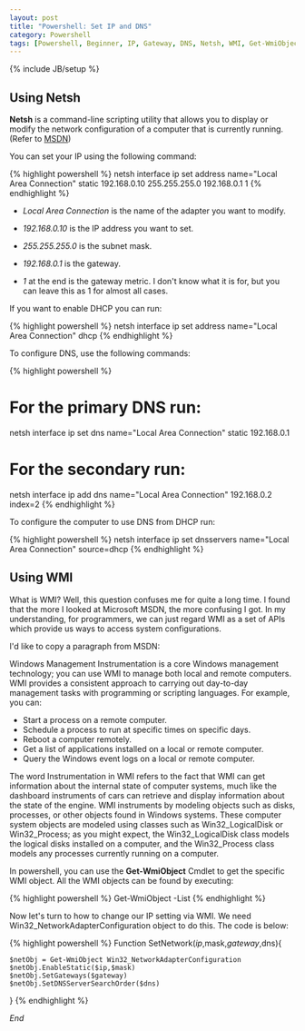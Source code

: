 ```yaml
---
layout: post
title: "Powershell: Set IP and DNS"
category: Powershell
tags: [Powershell, Beginner, IP, Gateway, DNS, Netsh, WMI, Get-WmiObject]
---
```

{% include JB/setup %}
## Using Netsh ##
**Netsh** is a command-line scripting utility that allows you to display
or modify the network configuration of a computer that is currently running. 
(Refer to [MSDN](http://technet.microsoft.com/en-us/library/cc732279(v=ws.10).aspx))

You can set your IP using the following command:

{% highlight powershell %}
netsh interface ip set address name="Local Area Connection" static 192.168.0.10 255.255.255.0 192.168.0.1 1
{% endhighlight %}

- *Local Area Connection* is the name of the adapter you want to modify.

- *192.168.0.10* is the IP address you want to set. 

- *255.255.255.0* is the subnet mask. 

- *192.168.0.1* is the gateway.

- *1* at the end is the gateway metric. I don't know what it is for, but you can leave this as 1 for almost all cases.  

If you want to enable DHCP you can run:

{% highlight powershell %}
netsh interface ip set address name="Local Area Connection" dhcp
{% endhighlight %}

To configure DNS, use the following commands:

{% highlight powershell %}
# For the primary DNS run:
netsh interface ip set dns name="Local Area Connection" static 192.168.0.1
# For the secondary run:
netsh interface ip add dns name="Local Area Connection" 192.168.0.2 index=2
{% endhighlight %}

To configure the computer to use DNS from DHCP run:

{% highlight powershell %}
netsh interface ip set dnsservers name="Local Area Connection" source=dhcp
{% endhighlight %}

## Using WMI ##

What is WMI? Well, this question confuses me for quite a long time. I found that 
the more I looked at Microsoft MSDN, the more confusing I got.
In my understanding, for programmers, we can just regard WMI as a set of APIs which
provide us ways to access system configurations.

I'd like to copy a paragraph from MSDN:

Windows Management Instrumentation is a core Windows management technology; 
you can use WMI to manage both local and remote computers. 
WMI provides a consistent approach to carrying out day-to-day management tasks with programming or scripting languages. 
For example, you can:

- Start a process on a remote computer.
- Schedule a process to run at specific times on specific days.
- Reboot a computer remotely.
- Get a list of applications installed on a local or remote computer.
- Query the Windows event logs on a local or remote computer.

The word Instrumentation in WMI refers to the fact that WMI can get information about the internal state of computer systems, 
much like the dashboard instruments of cars can retrieve and display information about the state of the engine. 
WMI instruments by modeling objects such as disks, processes, or other objects found in Windows systems. 
These computer system objects are modeled using classes such as Win32_LogicalDisk or Win32_Process; 
as you might expect, the Win32_LogicalDisk class models the logical disks installed on a computer, 
and the Win32_Process class models any processes currently running on a computer.

In powershell, you can use the **Get-WmiObject** Cmdlet to get the specific WMI object.
All the WMI objects can be found by executing:

{% highlight powershell %}
Get-WmiObject -List
{% endhighlight %}

Now let's turn to how to change our IP setting via WMI.
We need Win32_NetworkAdapterConfiguration object to do this.
The code is below:

{% highlight powershell %}
Function SetNetwork($ip,$mask,$gateway,$dns){

    $netObj = Get-WmiObject Win32_NetworkAdapterConfiguration
    $netObj.EnableStatic($ip,$mask)
    $netObj.SetGateways($gateway)
    $netObj.SetDNSServerSearchOrder($dns)
}
{% endhighlight %}

*End*
